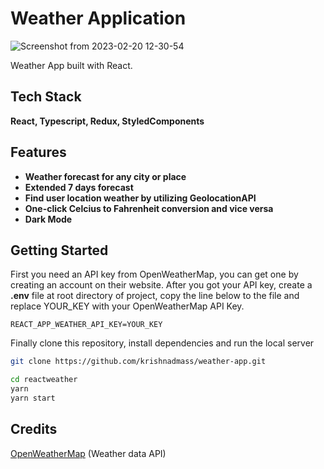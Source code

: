 # Weather Application

![Screenshot from 2023-02-20 12-30-54](https://user-images.githubusercontent.com/36821523/220080245-b4bb20d0-d673-4e08-a540-c749d1cd7a06.png)


Weather App built with React.

## Tech Stack

**React, Typescript, Redux, StyledComponents**

## Features

- **Weather forecast for any city or place**
- **Extended 7 days forecast**
- **Find user location weather by utilizing GeolocationAPI**
- **One-click Celcius to Fahrenheit conversion and vice versa**
- **Dark Mode**

## Getting Started

First you need an API key from OpenWeatherMap, you can get one by creating an account on their website.
After you got your API key, create a **.env** file at root directory of project, copy the line below to the file and replace YOUR_KEY with your OpenWeatherMap API Key.

```
REACT_APP_WEATHER_API_KEY=YOUR_KEY
```

Finally clone this repository, install dependencies and run the local server

```bash
git clone https://github.com/krishnadmass/weather-app.git
```

```bash
cd reactweather
yarn
yarn start
```

## Credits

[OpenWeatherMap](https://openweathermap.org/ 'OpenWeatherMap') (Weather data API)
